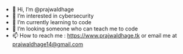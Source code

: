 - 👋 Hi, I’m @prajwaldhage
- 👀 I’m interested in cybersecurity
- 🌱 I’m currently learning to code
- 💞️ I’m looking someone who can teach me to code
- 📫 How to reach me : https://www.prajwaldhage.tk or email me at prajwaldhage14@gmail.com

<!---
prajwaldhage/prajwaldhage is a ✨ special ✨ repository because its `README.md` (this file) appears on your GitHub profile.
You can click the Preview link to take a look at your changes.
--->
